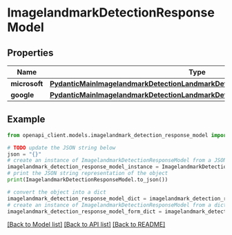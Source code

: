 # ImagelandmarkDetectionResponseModel


## Properties

Name | Type | Description | Notes
------------ | ------------- | ------------- | -------------
**microsoft** | [**PydanticMainImagelandmarkDetectionLandmarkDetectionDataClass94559359378928**](PydanticMainImagelandmarkDetectionLandmarkDetectionDataClass94559359378928.md) |  | [optional] 
**google** | [**PydanticMainImagelandmarkDetectionLandmarkDetectionDataClass94559363422464**](PydanticMainImagelandmarkDetectionLandmarkDetectionDataClass94559363422464.md) |  | [optional] 

## Example

```python
from openapi_client.models.imagelandmark_detection_response_model import ImagelandmarkDetectionResponseModel

# TODO update the JSON string below
json = "{}"
# create an instance of ImagelandmarkDetectionResponseModel from a JSON string
imagelandmark_detection_response_model_instance = ImagelandmarkDetectionResponseModel.from_json(json)
# print the JSON string representation of the object
print(ImagelandmarkDetectionResponseModel.to_json())

# convert the object into a dict
imagelandmark_detection_response_model_dict = imagelandmark_detection_response_model_instance.to_dict()
# create an instance of ImagelandmarkDetectionResponseModel from a dict
imagelandmark_detection_response_model_form_dict = imagelandmark_detection_response_model.from_dict(imagelandmark_detection_response_model_dict)
```
[[Back to Model list]](../README.md#documentation-for-models) [[Back to API list]](../README.md#documentation-for-api-endpoints) [[Back to README]](../README.md)


